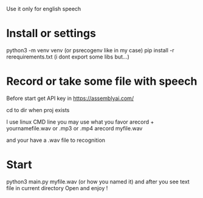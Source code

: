 Use it only for english speech 

# Install or settings
python3 -m venv venv (or psrecogenv like in my case) 
pip install -r rerequirements.txt (i dont export some libs but...)

# Record or take some file with speech
Before start get API key in https://assemblyai.com/

cd to dir when proj exists 

I use linux CMD line you may use what you favor
arecord + yournamefile.wav or .mp3 or .mp4
arecord myfile.wav  

and your have a .wav file to recognition 

# Start 

python3 main.py myfile.wav (or how you named it)
and after you see text file in current directory 
Open and enjoy !
